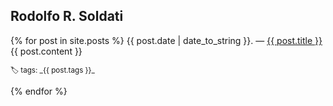 ## Rodolfo R. Soldati

<p class="posts">
	{% for post in site.posts %}
	<span>{{ post.date | date_to_string }}</span>. — <a href="{{ post.url }}" title="{{ post.title }}">{{ post.title }}</a>
    {{ post.content }} <p><small>🏷 tags: _{{ post.tags }}_</small></p>
	{% endfor %}
</p>
